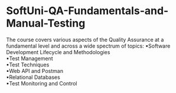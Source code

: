 # SoftUni-QA-Fundamentals-and-Manual-Testing
The course covers various aspects of the Quality  Assurance at a fundamental level and across a wide  spectrum of topics: 
▪Software Development Lifecycle and Methodologies  
▪Test Management  
▪Test Techniques  
▪Web API and Postman  
▪Relational Databases  
▪Test Monitoring and Control
